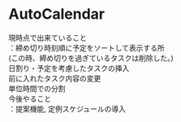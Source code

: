 # AutoCalendar
現時点で出来ていること<br/>
：締め切り時刻順に予定をソートして表示する所<br/>
  (この時、締め切りを過ぎているタスクは削除した。)<br/>
  日割り・予定を考慮したタスクの挿入<br/>
  前に入れたタスク内容の変更<br/>
  単位時間での分割<br/>
今後やること<br/>
：提案機能, 定例スケジュールの導入
